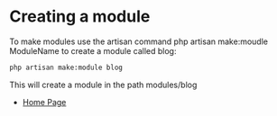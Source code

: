 # Creating a module

To make modules use the artisan command php artisan make:moudle ModuleName to create a module called blog:

``` bash
php artisan make:module blog
```

This will create a module in the path modules/blog

- [Home Page](https://idel327.github.io/laravel-modular)